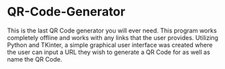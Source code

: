# QR-Code-Generator
This is the last QR Code generator you will ever need. This program works completely offline and works with any links that the user provides. Utilizing Python and TKinter, a simple graphical user interface was created where the user can input a URL they wish to generate a QR Code for as well as name the QR Code.
